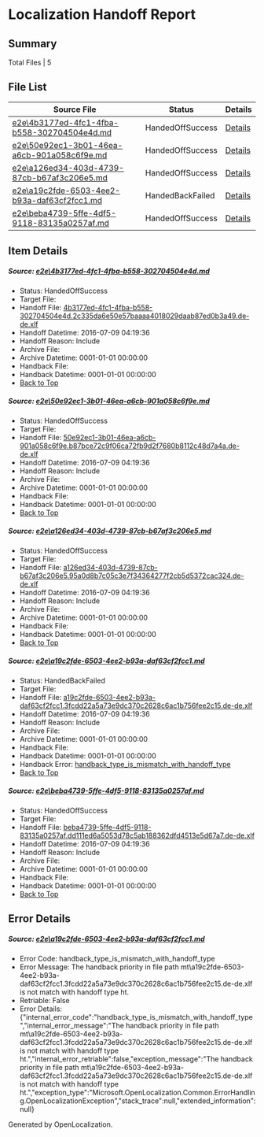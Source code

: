 # <a name='report-top'></a> Localization Handoff Report

## Summary
 Total Files | 5

## File List
 Source File | Status | Details 
 ----------- | ------ | ------- 
 [e2e\4b3177ed-4fc1-4fba-b558-302704504e4d.md](https://github.com/OpenLocalizationTestOrg/oltest/blob/8912da301470e0bbc3ad45d52610d861939d0b3f/e2e/4b3177ed-4fc1-4fba-b558-302704504e4d.md) | HandedOffSuccess | [Details](#bf2bb671139957879b812d67effffc2eb0e654654)
 [e2e\50e92ec1-3b01-46ea-a6cb-901a058c6f9e.md](https://github.com/OpenLocalizationTestOrg/oltest/blob/56f0e9c501e32b7a2785bf09ef329850cdd45936/e2e/50e92ec1-3b01-46ea-a6cb-901a058c6f9e.md) | HandedOffSuccess | [Details](#56a5ce6303604f15ad10d260b5848fa5bc20de5b5)
 [e2e\a126ed34-403d-4739-87cb-b67af3c206e5.md](https://github.com/OpenLocalizationTestOrg/oltest/blob/70fe3fbe8282e877aeef9fc7a53d1d28a5712474/e2e/a126ed34-403d-4739-87cb-b67af3c206e5.md) | HandedOffSuccess | [Details](#6ad5e0b72817ee57a3b55f7c29efb5809c4dbe116)
 [e2e\a19c2fde-6503-4ee2-b93a-daf63cf2fcc1.md](https://github.com/OpenLocalizationTestOrg/oltest/blob/a0daf94d5c07a29777aec3442636260080f26af6/e2e/a19c2fde-6503-4ee2-b93a-daf63cf2fcc1.md) | HandedBackFailed | [Details](#3d2f54af68ac453a71a81ad9604cf5a030270fb17)
 [e2e\beba4739-5ffe-4df5-9118-83135a0257af.md](https://github.com/OpenLocalizationTestOrg/oltest/blob/56f0e9c501e32b7a2785bf09ef329850cdd45936/e2e/beba4739-5ffe-4df5-9118-83135a0257af.md) | HandedOffSuccess | [Details](#51fb1b9a8f7928d0cf82abc0a4da008197da0aaa9)

## Item Details
##### <a name='bf2bb671139957879b812d67effffc2eb0e654654'></a> Source: [e2e\4b3177ed-4fc1-4fba-b558-302704504e4d.md](https://github.com/OpenLocalizationTestOrg/oltest/blob/8912da301470e0bbc3ad45d52610d861939d0b3f/e2e/4b3177ed-4fc1-4fba-b558-302704504e4d.md)
* Status: HandedOffSuccess
* Target File: 
* Handoff File: [4b3177ed-4fc1-4fba-b558-302704504e4d.2c335da6e50e57baaaa4018029daab87ed0b3a49.de-de.xlf](https://github.com/OpenLocalizationTestOrg/olhandoff-e2e/blob/0ecdfdb512b883cbcc2ef30f0f9c6186824f7f35/ol-handoff/OpenLocalizationTestOrg/oltest-dede-fly/ci/4b3177ed-4fc1-4fba-b558-302704504e4d.2c335da6e50e57baaaa4018029daab87ed0b3a49.de-de.xlf)
* Handoff Datetime: 2016-07-09 04:19:36
* Handoff Reason: Include
* Archive File: 
* Archive Datetime: 0001-01-01 00:00:00
* Handback File: 
* Handback Datetime: 0001-01-01 00:00:00
* [Back to Top](#report-top)

##### <a name='56a5ce6303604f15ad10d260b5848fa5bc20de5b5'></a> Source: [e2e\50e92ec1-3b01-46ea-a6cb-901a058c6f9e.md](https://github.com/OpenLocalizationTestOrg/oltest/blob/56f0e9c501e32b7a2785bf09ef329850cdd45936/e2e/50e92ec1-3b01-46ea-a6cb-901a058c6f9e.md)
* Status: HandedOffSuccess
* Target File: 
* Handoff File: [50e92ec1-3b01-46ea-a6cb-901a058c6f9e.b87bce72c9f06ca72fb9d2f7680b8112c48d7a4a.de-de.xlf](https://github.com/OpenLocalizationTestOrg/olhandoff-e2e/blob/0ecdfdb512b883cbcc2ef30f0f9c6186824f7f35/ol-handoff/OpenLocalizationTestOrg/oltest-dede-fly/ci/50e92ec1-3b01-46ea-a6cb-901a058c6f9e.b87bce72c9f06ca72fb9d2f7680b8112c48d7a4a.de-de.xlf)
* Handoff Datetime: 2016-07-09 04:19:36
* Handoff Reason: Include
* Archive File: 
* Archive Datetime: 0001-01-01 00:00:00
* Handback File: 
* Handback Datetime: 0001-01-01 00:00:00
* [Back to Top](#report-top)

##### <a name='6ad5e0b72817ee57a3b55f7c29efb5809c4dbe116'></a> Source: [e2e\a126ed34-403d-4739-87cb-b67af3c206e5.md](https://github.com/OpenLocalizationTestOrg/oltest/blob/70fe3fbe8282e877aeef9fc7a53d1d28a5712474/e2e/a126ed34-403d-4739-87cb-b67af3c206e5.md)
* Status: HandedOffSuccess
* Target File: 
* Handoff File: [a126ed34-403d-4739-87cb-b67af3c206e5.95a0d8b7c05c3e7f34364277f2cb5d5372cac324.de-de.xlf](https://github.com/OpenLocalizationTestOrg/olhandoff-e2e/blob/0ecdfdb512b883cbcc2ef30f0f9c6186824f7f35/ol-handoff/OpenLocalizationTestOrg/oltest-dede-fly/ci/a126ed34-403d-4739-87cb-b67af3c206e5.95a0d8b7c05c3e7f34364277f2cb5d5372cac324.de-de.xlf)
* Handoff Datetime: 2016-07-09 04:19:36
* Handoff Reason: Include
* Archive File: 
* Archive Datetime: 0001-01-01 00:00:00
* Handback File: 
* Handback Datetime: 0001-01-01 00:00:00
* [Back to Top](#report-top)

##### <a name='3d2f54af68ac453a71a81ad9604cf5a030270fb17'></a> Source: [e2e\a19c2fde-6503-4ee2-b93a-daf63cf2fcc1.md](https://github.com/OpenLocalizationTestOrg/oltest/blob/a0daf94d5c07a29777aec3442636260080f26af6/e2e/a19c2fde-6503-4ee2-b93a-daf63cf2fcc1.md)
* Status: HandedBackFailed
* Target File: 
* Handoff File: [a19c2fde-6503-4ee2-b93a-daf63cf2fcc1.3fcdd22a5a73e9dc370c2628c6ac1b756fee2c15.de-de.xlf](https://github.com/OpenLocalizationTestOrg/olhandoff-e2e/blob/0ecdfdb512b883cbcc2ef30f0f9c6186824f7f35/ol-handoff/OpenLocalizationTestOrg/oltest-dede-fly/ci/a19c2fde-6503-4ee2-b93a-daf63cf2fcc1.3fcdd22a5a73e9dc370c2628c6ac1b756fee2c15.de-de.xlf)
* Handoff Datetime: 2016-07-09 04:19:36
* Handoff Reason: Include
* Archive File: 
* Archive Datetime: 0001-01-01 00:00:00
* Handback File: 
* Handback Datetime: 0001-01-01 00:00:00
* Handback Error: [handback_type_is_mismatch_with_handoff_type](#3d2f54af68ac453a71a81ad9604cf5a030270fb17handback_type_is_mismatch_with_handoff_type)
* [Back to Top](#report-top)

##### <a name='51fb1b9a8f7928d0cf82abc0a4da008197da0aaa9'></a> Source: [e2e\beba4739-5ffe-4df5-9118-83135a0257af.md](https://github.com/OpenLocalizationTestOrg/oltest/blob/56f0e9c501e32b7a2785bf09ef329850cdd45936/e2e/beba4739-5ffe-4df5-9118-83135a0257af.md)
* Status: HandedOffSuccess
* Target File: 
* Handoff File: [beba4739-5ffe-4df5-9118-83135a0257af.dd111ed6a5053d78c5ab188362dfd4513e5d67a7.de-de.xlf](https://github.com/OpenLocalizationTestOrg/olhandoff-e2e/blob/0ecdfdb512b883cbcc2ef30f0f9c6186824f7f35/ol-handoff/OpenLocalizationTestOrg/oltest-dede-fly/ci/beba4739-5ffe-4df5-9118-83135a0257af.dd111ed6a5053d78c5ab188362dfd4513e5d67a7.de-de.xlf)
* Handoff Datetime: 2016-07-09 04:19:36
* Handoff Reason: Include
* Archive File: 
* Archive Datetime: 0001-01-01 00:00:00
* Handback File: 
* Handback Datetime: 0001-01-01 00:00:00
* [Back to Top](#report-top)


## Error Details
##### <a name='3d2f54af68ac453a71a81ad9604cf5a030270fb17handback_type_is_mismatch_with_handoff_type'></a> Source: [e2e\a19c2fde-6503-4ee2-b93a-daf63cf2fcc1.md](#3d2f54af68ac453a71a81ad9604cf5a030270fb17)
* Error Code: handback_type_is_mismatch_with_handoff_type
* Error Message: The handback priority in file path mt\a19c2fde-6503-4ee2-b93a-daf63cf2fcc1.3fcdd22a5a73e9dc370c2628c6ac1b756fee2c15.de-de.xlf is not match with handoff type ht.
* Retriable: False
* Error Details: {"internal_error_code":"handback_type_is_mismatch_with_handoff_type","internal_error_message":"The handback priority in file path mt\\a19c2fde-6503-4ee2-b93a-daf63cf2fcc1.3fcdd22a5a73e9dc370c2628c6ac1b756fee2c15.de-de.xlf is not match with handoff type ht.","internal_error_retriable":false,"exception_message":"The handback priority in file path mt\\a19c2fde-6503-4ee2-b93a-daf63cf2fcc1.3fcdd22a5a73e9dc370c2628c6ac1b756fee2c15.de-de.xlf is not match with handoff type ht.","exception_type":"Microsoft.OpenLocalization.Common.ErrorHandling.OpenLocalizationException","stack_trace":null,"extended_information":null}


Generated by OpenLocalization.
